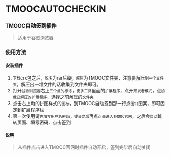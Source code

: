 # TMOOCAUTOCHECKIN

### TMOOC自动签到插件

>适用于谷歌浏览器

### 使用方法

#### 安装插件

1. `下载`crx包之后，`改名`为rar后缀，`解压`为TMOOC文件夹，注意要解压`到一个文件夹`，解压出一堆文件的话收集到文件夹即可。
2. 打开`谷歌浏览器`右上`三个点的标志`，`更多工具`里面的`扩展程序`，点开`开发者模式`，点`加载已解压的扩展程序`，选择之前解压的`文件夹`
3. 点击右上角的拼图样式的`图标`，到TMOOC自动签到那一行点`图钉`图案，即可固定到扩展程序栏
4. 第一次使用请`先填写用户名密码`，`提交之后`再点`点击进入TMOOC官网`，之后会`自动`跳转页面、填写密码、点击签到

#### 说明

> 从插件点击进入TMOOC官网时插件自动开启，签到完毕后自动关闭

### 
